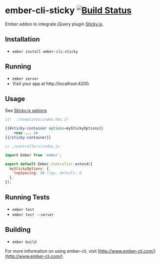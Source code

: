 # ember-cli-sticky [![Build Status](https://travis-ci.org/salsify/ember-cli-sticky.svg?branch=master)](https://travis-ci.org/salsify/ember-cli-sticky)

Ember addon to integrate jQuery plugin [Sticky.js](http://stickyjs.com/).

## Installation

* `ember install ember-cli-sticky`

## Running

* `ember server`
* Visit your app at http://localhost:4200.

## Usage

See [Sticky.js options](https://github.com/garand/sticky#options)

```hbs
{{!  ./templates/index.hbs }}

{{#sticky-container options=myStickyOptions}}
    <nav ... />
{{/sticky-container}}
```



```js 
// ./controllers/index.js

import Ember from 'ember';

export default Ember.Controller.extend({
  myStickyOptions: {
    topSpacing: 30 //px, default: 0
  },
});
```

## Running Tests

* `ember test`
* `ember test --server`

## Building

* `ember build`

For more information on using ember-cli, visit [http://www.ember-cli.com/](http://www.ember-cli.com/).
